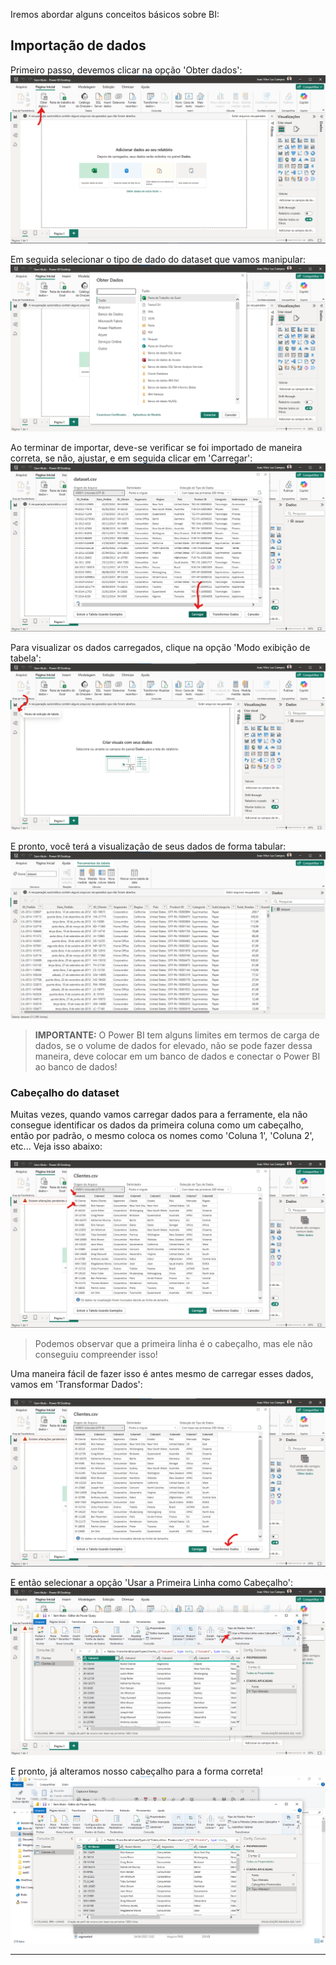 Iremos abordar alguns conceitos básicos sobre BI:

## Importação de dados

Primeiro passo, devemos clicar na opção 'Obter dados':
![alt text](../assets/importardados1.png)

Em seguida selecionar o tipo de dado do dataset que vamos manipular:
![alt text](../assets/importardados2.png)

Ao terminar de importar, deve-se verificar se foi importado de maneira correta, se não, ajustar, e em seguida clicar em 'Carregar':
![alt text](../assets/importardados3.png)

Para visualizar os dados carregados, clique na opção 'Modo exibição de tabela':
![alt text](../assets/importardados4.png)

E pronto, você terá a visualização de seus dados de forma tabular:
![alt text](../assets/importardados5.png)

> **IMPORTANTE:** O Power BI tem alguns limites em termos de carga de dados, se o volume de dados for elevado, não se pode fazer dessa maneira, deve colocar em um banco de dados e conectar o Power BI ao banco de dados!

### Cabeçalho do dataset

Muitas vezes, quando vamos carregar dados para a ferramente, ela não consegue identificar os dados da primeira coluna como um cabeçalho, então por padrão, o mesmo coloca os nomes como 'Coluna 1', 'Coluna 2', etc... Veja isso abaixo:

![alt text](cabecalhoerrado1.png)

> Podemos observar que a primeira linha é o cabeçalho, mas ele não conseguiu compreender isso!

Uma maneira fácil de fazer isso é antes mesmo de carregar esses dados, vamos em 'Transformar Dados':

![alt text](cabecalhoerrado2.png)

E então selecionar a opção 'Usar a Primeira Linha como Cabeçalho':
![alt text](cabecalhoerrado3.png) 

E pronto, já alteramos nosso cabeçalho para a forma correta!
![alt text](cabecalhoerrado4.png) 




---

